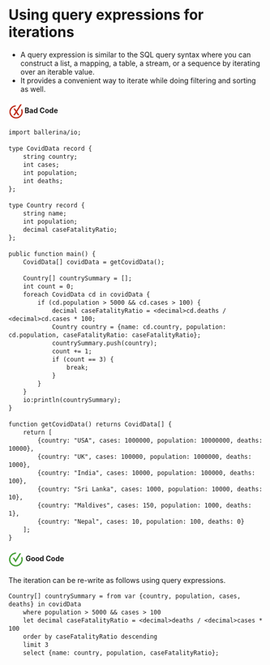 # Using query expressions for iterations

- A query expression is similar to the SQL query syntax where you can construct a list, a mapping, a table, a stream, or a sequence by iterating over an iterable value.
- It provides a convenient way to iterate while doing filtering and sorting as well.

<h4><img align="center" height="30" src="../img/BadCode.png"> Bad Code</h4>

```bal
import ballerina/io;

type CovidData record {
    string country;
    int cases;
    int population;
    int deaths;
};

type Country record {
    string name;
    int population;
    decimal caseFatalityRatio;
};

public function main() {
    CovidData[] covidData = getCovidData();

    Country[] countrySummary = [];
    int count = 0;
    foreach CovidData cd in covidData {
        if (cd.population > 5000 && cd.cases > 100) {
            decimal caseFatalityRatio = <decimal>cd.deaths / <decimal>cd.cases * 100;
            Country country = {name: cd.country, population: cd.population, caseFatalityRatio: caseFatalityRatio};
            countrySummary.push(country);
            count += 1;
            if (count == 3) {
                break;
            }
        }
    }
    io:println(countrySummary);
}

function getCovidData() returns CovidData[] {
    return [
        {country: "USA", cases: 1000000, population: 10000000, deaths: 10000},
        {country: "UK", cases: 100000, population: 1000000, deaths: 1000},
        {country: "India", cases: 10000, population: 100000, deaths: 100},
        {country: "Sri Lanka", cases: 1000, population: 10000, deaths: 10},
        {country: "Maldives", cases: 150, population: 1000, deaths: 1},
        {country: "Nepal", cases: 10, population: 100, deaths: 0}
    ];
}
```

<h4><img align="center" height="30" src="../img/GoodCode.png"> Good Code</h4>

The iteration can be re-write as follows using query expressions. 

```bal
Country[] countrySummary = from var {country, population, cases, deaths} in covidData
    where population > 5000 && cases > 100
    let decimal caseFatalityRatio = <decimal>deaths / <decimal>cases * 100
    order by caseFatalityRatio descending
    limit 3
    select {name: country, population, caseFatalityRatio};
```